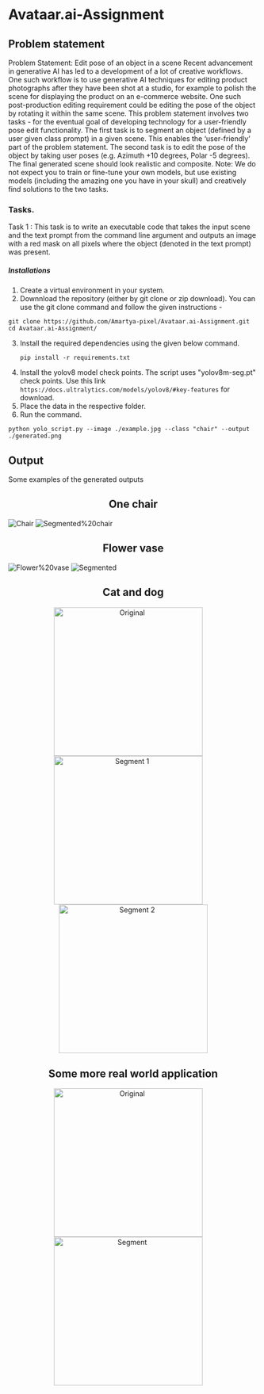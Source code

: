 # Avataar.ai-Assignment
## Problem statement
Problem Statement: Edit pose of an object in a scene
Recent advancement in generative AI has led to a development of a lot of creative workflows. One
such workflow is to use generative AI techniques for editing product photographs after they have
been shot at a studio, for example to polish the scene for displaying the product on an e-commerce
website. One such post-production editing requirement could be editing the pose of the object by
rotating it within the same scene.
This problem statement involves two tasks - for the eventual goal of developing technology for a
user-friendly pose edit functionality. The first task is to segment an object (defined by a user given
class prompt) in a given scene. This enables the ‘user-friendly’ part of the problem statement. The
second task is to edit the pose of the object by taking user poses (e.g. Azimuth +10 degrees, Polar -5
degrees). The final generated scene should look realistic and composite.
Note: We do not expect you to train or fine-tune your own models, but use existing models (including
the amazing one you have in your skull) and creatively find solutions to the two tasks.
### Tasks.
Task 1 : This task is to write an executable code that takes the input scene and the text prompt
from the command line argument and outputs an image with a red mask on all pixels where
the object (denoted in the text prompt) was present.

##### Installations
1. Create a virtual environment in your system.
2. Downnload the repository (either by git clone or zip download). You can use the git clone command and follow the given instructions -
  ```
git clone https://github.com/Amartya-pixel/Avataar.ai-Assignment.git
cd Avataar.ai-Assignment/
```
3. Install the required dependencies using the given below command.
   ```
   pip install -r requirements.txt
   ```
4. Install the yolov8 model check points. The script uses "yolov8m-seg.pt" check points. Use this link ``` https://docs.ultralytics.com/models/yolov8/#key-features``` for download.
5. Place the data in the respective folder.
6. Run the command.
```
python yolo_script.py --image ./example.jpg --class "chair" --output ./generated.png
```

## Output
Some examples of the generated outputs
<div align="center">
  <h2>One chair</h2>
</div>

![Chair](https://github.com/Amartya-pixel/Avataar.ai-Assignment/blob/b30964ea771f5c711442273fbaef4324f90410ac/assets/images/chair.jpg)
![Segmented%20chair](https://github.com/Amartya-pixel/Avataar.ai-Assignment/blob/676eb450b150178bda25966de3456fc1bfee834a/assets/images/reconstructed.jpg)
<div align="center">
  <h2>Flower vase</h2>
</div>

![Flower%20vase](https://github.com/Amartya-pixel/Avataar.ai-Assignment/blob/74102fb2720655f6b9acd40b007e488c40dff8c3/assets/images/flower%20vase.jpg)
![Segmented](https://github.com/Amartya-pixel/Avataar.ai-Assignment/blob/7b7a71bc5d8f7cc8ef86d6c5399967cde1f3fb56/assets/images/generated.png)

<div align="center">
  <h2>Cat and dog</h2>
  <img src="https://github.com/Amartya-pixel/Avataar.ai-Assignment/blob/6a299fd94739a42c37ace517380fa6b31696312a/assets/images/cat_dog.jpg" alt="Original" width="300" style="margin-right: 20px;">
  <img src="https://github.com/Amartya-pixel/Avataar.ai-Assignment/blob/6a299fd94739a42c37ace517380fa6b31696312a/assets/images/reconstructed_cat.jpg" alt="Segment 1" width="300" style="margin-right: 20px;">
  <img src="https://github.com/Amartya-pixel/Avataar.ai-Assignment/blob/6a299fd94739a42c37ace517380fa6b31696312a/assets/images/reconstructed_dog.jpg" alt="Segment 2" width="300">
</div>

<div align="center">
  <h2>Some more real world application</h2>
  <img src="https://github.com/Amartya-pixel/Avataar.ai-Assignment/blob/0a4df38e527813dfae2e66f5d7f89dbe3a0095df/assets/images/my_example.jpg" alt="Original" width="300" style="margin-right: 20px;">
  <img src="https://github.com/Amartya-pixel/Avataar.ai-Assignment/blob/0a4df38e527813dfae2e66f5d7f89dbe3a0095df/assets/images/reconstructed_car.jpg" alt="Segment" width="300" style="margin-right: 20px;">
  
</div>






